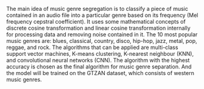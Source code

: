 The main idea of music genre segregation is to classify a piece of music contained in
an audio file into a particular genre based on its frequency (Mel frequency cepstral coefficient).
It uses some mathematical concepts of discrete cosine transformation and linear cosine
transformation internally for processing data and removing noise contained in it. The 10 most
popular music genres are: blues, classical, country, disco, hip-hop, jazz, metal, pop, reggae,
and rock. The algorithms that can be applied are multi-class support vector machines, K-means
clustering, K-nearest neighbour (KNN), and convolutional neural networks (CNN). The
algorithm with the highest accuracy is chosen as the final algorithm for music genre separation.
And the model will be trained on the GTZAN dataset, which consists of western music genres.
